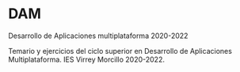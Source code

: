 # DAM
 Desarrollo de Aplicaciones multiplataforma 2020-2022
 
 Temario y ejercicios del ciclo superior en Desarrollo de Aplicaciones Multiplataforma. 
 IES Virrey Morcillo 2020-2022.
